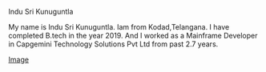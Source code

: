 Indu Sri Kunuguntla

My name is Indu Sri Kunuguntla. Iam from Kodad,Telangana. I have completed B.tech in the year 2019. And I worked as a Mainframe Developer in Capgemini Technology Solutions Pvt Ltd from past 2.7 years.

[Image](https://github.com/ikunugu/assignment2-Kunuguntla/blob/main/IMG_3370.png?raw=true)